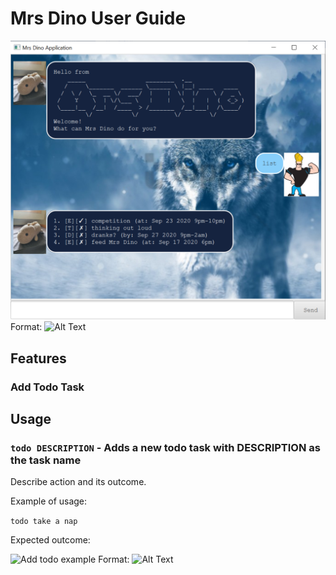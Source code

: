 # Mrs Dino User Guide
![Mrs Dino Example](./Ui.png)
Format: ![Alt Text](url)

## Features 

### Add Todo Task

## Usage

### `todo DESCRIPTION` - Adds a new todo task with DESCRIPTION as the task name

Describe action and its outcome.

Example of usage: 

`todo take a nap`

Expected outcome:

![Add todo example](/images/addTodo.png)
Format: ![Alt Text](url)
